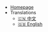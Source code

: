 - [Homepage](https://www.hoosmartchain.com/)
- Translations
  - [:cn: 中文](/)
  - [:uk: English](/en-us/intro)


